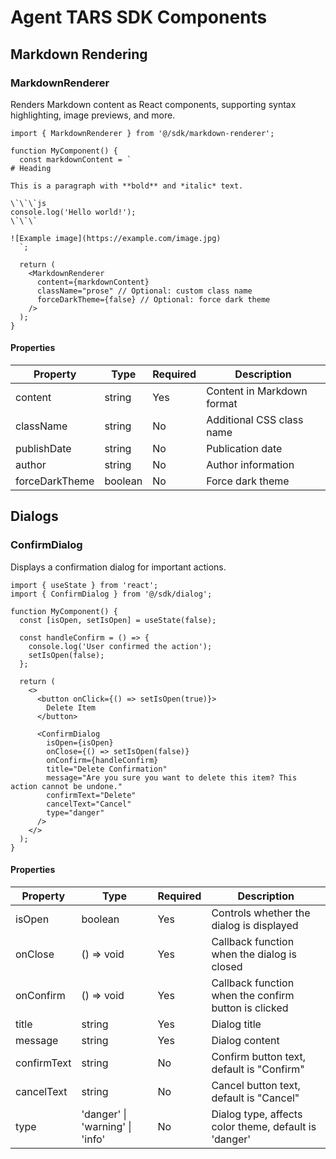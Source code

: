 # Agent TARS SDK Components

## Markdown Rendering

### MarkdownRenderer

Renders Markdown content as React components, supporting syntax highlighting, image previews, and more.

```tsx
import { MarkdownRenderer } from '@/sdk/markdown-renderer';

function MyComponent() {
  const markdownContent = `
# Heading

This is a paragraph with **bold** and *italic* text.

\`\`\`js
console.log('Hello world!');
\`\`\`

![Example image](https://example.com/image.jpg)
  `;

  return (
    <MarkdownRenderer 
      content={markdownContent}
      className="prose" // Optional: custom class name
      forceDarkTheme={false} // Optional: force dark theme
    />
  );
}
```

#### Properties

| Property | Type | Required | Description |
|----------|------|----------|-------------|
| content | string | Yes | Content in Markdown format |
| className | string | No | Additional CSS class name |
| publishDate | string | No | Publication date |
| author | string | No | Author information |
| forceDarkTheme | boolean | No | Force dark theme |

## Dialogs

### ConfirmDialog

Displays a confirmation dialog for important actions.

```tsx
import { useState } from 'react';
import { ConfirmDialog } from '@/sdk/dialog';

function MyComponent() {
  const [isOpen, setIsOpen] = useState(false);

  const handleConfirm = () => {
    console.log('User confirmed the action');
    setIsOpen(false);
  };

  return (
    <>
      <button onClick={() => setIsOpen(true)}>
        Delete Item
      </button>

      <ConfirmDialog
        isOpen={isOpen}
        onClose={() => setIsOpen(false)}
        onConfirm={handleConfirm}
        title="Delete Confirmation"
        message="Are you sure you want to delete this item? This action cannot be undone."
        confirmText="Delete"
        cancelText="Cancel"
        type="danger"
      />
    </>
  );
}
```

#### Properties

| Property | Type | Required | Description |
|----------|------|----------|-------------|
| isOpen | boolean | Yes | Controls whether the dialog is displayed |
| onClose | () => void | Yes | Callback function when the dialog is closed |
| onConfirm | () => void | Yes | Callback function when the confirm button is clicked |
| title | string | Yes | Dialog title |
| message | string | Yes | Dialog content |
| confirmText | string | No | Confirm button text, default is "Confirm" |
| cancelText | string | No | Cancel button text, default is "Cancel" |
| type | 'danger' \| 'warning' \| 'info' | No | Dialog type, affects color theme, default is 'danger' |
